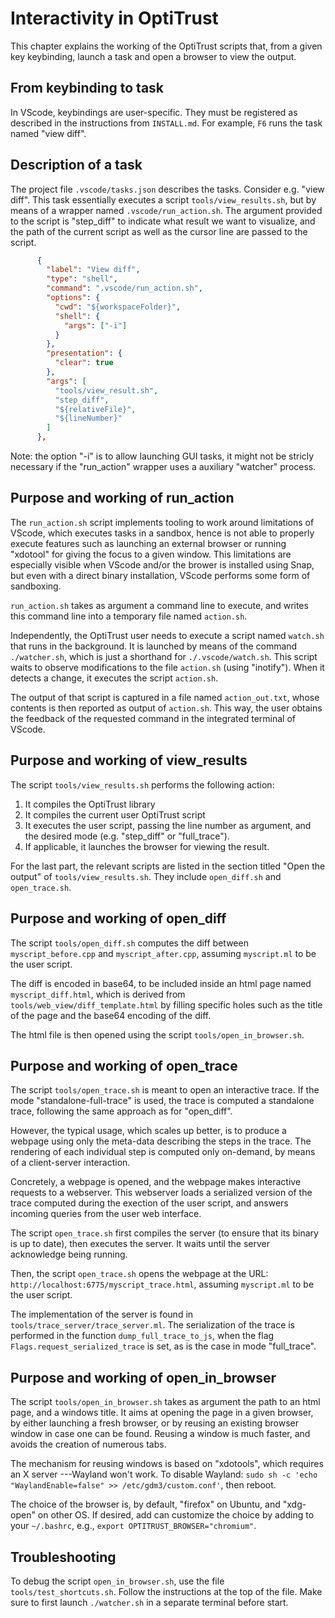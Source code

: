 # Interactivity in OptiTrust

This chapter explains the working of the OptiTrust scripts that, from a given
key keybinding, launch a task and open a browser to view the output.


## From keybinding to task

In VScode, keybindings are user-specific. They must be registered as described
in the instructions from `INSTALL.md`. For example, `F6` runs the task named
"view diff".

## Description of a task

The project file `.vscode/tasks.json` describes the tasks. Consider e.g. 
"view diff". This task essentially executes a script `tools/view_results.sh`, 
but by means of a wrapper named `.vscode/run_action.sh`. The argument
provided to the script is "step_diff" to indicate what result we want
to visualize, and the path of the current script as well as the cursor
line are passed to the script. 

```json
      {
        "label": "View diff",
        "type": "shell",
        "command": ".vscode/run_action.sh",
        "options": {
          "cwd": "${workspaceFolder}",
          "shell": {
            "args": ["-i"]
          }
        },
        "presentation": {
          "clear": true
        },
        "args": [
          "tools/view_result.sh",
          "step_diff",
          "${relativeFile}",
          "${lineNumber}"
        ]
      },
```      

Note: the option "-i" is to allow launching GUI tasks, it might not be stricly
necessary if the "run_action" wrapper uses a auxiliary "watcher" process.

## Purpose and working of run_action

The `run_action.sh` script implements tooling to work around limitations of VScode, which executes tasks in a sandbox, hence is not able to properly execute features such as launching an external browser or running "xdotool" for giving the focus to a given window.
This limitations are especially visible when VScode and/or the brower is installed using Snap, but even with a direct binary installation, VScode performs some form of sandboxing.

`run_action.sh` takes as argument a command line to execute, and writes this command line into a temporary file named `action.sh`. 

Independently, the OptiTrust user needs to execute a script named `watch.sh` that runs in the background. It is launched by means of the command `./watcher.sh`, which is just a shorthand for `./.vscode/watch.sh`. This script waits to observe modifications to the file `action.sh` (using "inotify"). When it detects a change, it executes the script `action.sh`. 

The output of that script is captured in a file named `action_out.txt`, whose contents is then reported as output of `action.sh`. This way, the user obtains the feedback of the requested command in the integrated terminal of VScode.

## Purpose and working of view_results

The script `tools/view_results.sh` performs the following action:

1. It compiles the OptiTrust library
2. It compiles the current user OptiTrust script
3. It executes the user script, passing the line number as argument, and the desired mode (e.g. "step_diff" or "full_trace").
4. If applicable, it launches the browser for viewing the result.

For the last part, the relevant scripts are listed in the section titled "Open the output" of `tools/view_results.sh`. They include `open_diff.sh` and `open_trace.sh`.

## Purpose and working of open_diff

The script `tools/open_diff.sh` computes the diff between `myscript_before.cpp` and `myscript_after.cpp`, assuming `myscript.ml` to be the user script.

The diff is encoded in base64, to be included inside an html page named `myscript_diff.html`, which is derived from `tools/web_view/diff_template.html` by filling specific holes such as the title of the page and the base64 encoding of the diff.

The html file is then opened using the script `tools/open_in_browser.sh`.

## Purpose and working of open_trace

The script `tools/open_trace.sh` is meant to open an interactive trace. 
If the mode "standalone-full-trace" is used, the trace is computed a standalone trace, following the same approach as for "open_diff".

However, the typical usage, which scales up better, is to produce a webpage using only the meta-data describing the steps in the trace. The rendering of each individual step is computed only on-demand, by means of a client-server interaction.

Concretely, a webpage is opened, and the webpage makes interactive requests to a webserver. This webserver loads a serialized version of the trace computed during the exection of the user script, and answers incoming queries from the user web interface.

The script `open_trace.sh` first compiles the server (to ensure that its binary is up to date), then executes the server. It waits until the server acknowledge being running.

Then, the script `open_trace.sh` opens the webpage at the URL: `http://localhost:6775/myscript_trace.html`, assuming `myscript.ml` to be the user script.

The implementation of the server is found in `tools/trace_server/trace_server.ml`.
The serialization of the trace is performed in the function `dump_full_trace_to_js`, 
when the flag `Flags.request_serialized_trace` is set, as is the case in mode "full_trace".

## Purpose and working of open_in_browser

The script `tools/open_in_browser.sh` takes as argument the path to an html page, and a windows title. It aims at opening the page in a given browser, by either launching a fresh browser, or by reusing an existing browser window in case one can be found. Reusing a window is much faster, and avoids the creation of numerous tabs.

The mechanism for reusing windows is based on "xdotools", which requires an X server ---Wayland won't work. To disable Wayland: `sudo sh -c 'echo "WaylandEnable=false" >> /etc/gdm3/custom.conf'`, then reboot.

The choice of the browser is, by default, "firefox" on Ubuntu, and "xdg-open" on other OS. If desired, add can customize the choice by adding to your `~/.bashrc`, e.g., `export OPTITRUST_BROWSER="chromium"`.

## Troubleshooting

To debug the script `open_in_browser.sh`, use the file `tools/test_shortcuts.sh`. Follow the instructions at the top of the file. Make sure to first launch `./watcher.sh` in a separate terminal before start.



